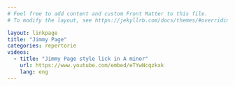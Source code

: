 ```yaml
---
# Feel free to add content and custom Front Matter to this file.
# To modify the layout, see https://jekyllrb.com/docs/themes/#overriding-theme-defaults

layout: linkpage
title: "Jimmy Page"
categories: repertorie
videos:
  - title: "Jimmy Page style lick in A minor"
    url: https://www.youtube.com/embed/eTYwNcqzkxk
    lang: eng
---
```

